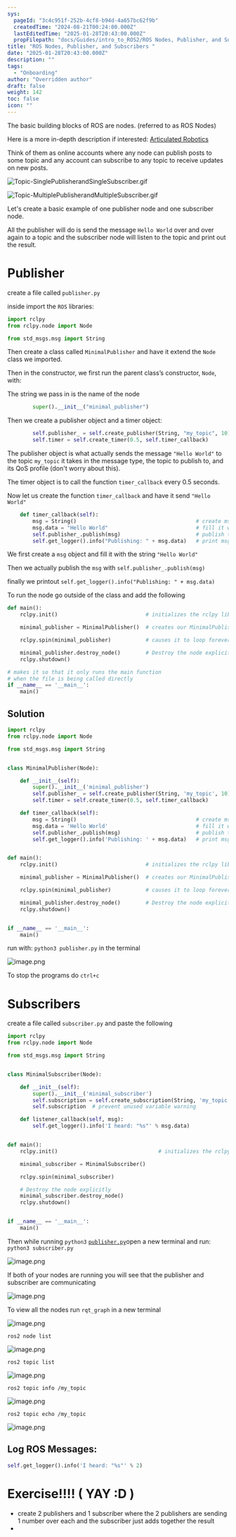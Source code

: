 ```yaml
---
sys:
  pageId: "3c4c951f-252b-4cf8-b94d-4a657bc62f9b"
  createdTime: "2024-08-21T00:24:00.000Z"
  lastEditedTime: "2025-01-28T20:43:00.000Z"
  propFilepath: "docs/Guides/intro_to_ROS2/ROS Nodes, Publisher, and Subscribers .md"
title: "ROS Nodes, Publisher, and Subscribers "
date: "2025-01-28T20:43:00.000Z"
description: ""
tags:
  - "Onboarding"
author: "Overridden author"
draft: false
weight: 142
toc: false
icon: ""
---
```


The basic building blocks of ROS are nodes. (referred to as ROS Nodes)

Here is a more in-depth description if interested: [Articulated Robotics](https://articulatedrobotics.xyz/tutorials/ready-for-ros/ros-overview#2-nodes)

Think of them as online accounts where any node can publish posts to some topic and any account can subscribe to any topic to receive updates on new posts.

![Topic-SinglePublisherandSingleSubscriber.gif](https://docs.ros.org/en/humble/_images/Topic-SinglePublisherandSingleSubscriber.gif)

![Topic-MultiplePublisherandMultipleSubscriber.gif](https://docs.ros.org/en/humble/_images/Topic-MultiplePublisherandMultipleSubscriber.gif)

Let's create a basic example of one publisher node and one subscriber node.

All the publisher will do is send the message `Hello World` over and over again to a topic and the subscriber node will listen to the topic and print out the result.

# Publisher

create a file called `publisher.py` 

inside import the `ROS` libraries:

```python
import rclpy
from rclpy.node import Node

from std_msgs.msg import String
```

Then create a class called `MinimalPublisher` and have it extend the `Node` class we imported.

Then in the constructor, we first run the parent class’s constructor, `Node`, with:

The string we pass in is the name of the node

```python
        super().__init__("minimal_publisher")
```

Then we create a publisher object and a timer object:

```python
        self.publisher_ = self.create_publisher(String, "my_topic", 10)
        self.timer = self.create_timer(0.5, self.timer_callback)
```

The publisher object is what actually sends the message `"Hello World"` to the topic `my_topic` it takes in the message type, the topic to publish to, and its QoS profile (don't worry about this).

The timer object is to call the function `timer_callback` every 0.5 seconds.

Now let us create the function `timer_callback` and have it send `"Hello World"`

```python
    def timer_callback(self):
        msg = String()                                      # create msg object
        msg.data = "Hello World"                            # fill it with data
        self.publisher_.publish(msg)                        # publish the message
        self.get_logger().info("Publishing: " + msg.data)   # print msg
```

We first create a `msg` object and fill it with the string `"Hello World"`

Then we actually publish the `msg` with `self.publisher_.publish(msg)`

finally we printout `self.get_logger().info("Publishing: " + msg.data)`

To run the node go outside of the class and add the following

```python
def main():
    rclpy.init()                            # initializes the rclpy library

    minimal_publisher = MinimalPublisher()  # creates our MinimalPublisher object

    rclpy.spin(minimal_publisher)           # causes it to loop forever

    minimal_publisher.destroy_node()        # Destroy the node explicitly
    rclpy.shutdown()

# makes it so that it only runs the main function
# when the file is being called directly
if __name__ == '__main__': 
    main()
```

## Solution

```python
import rclpy
from rclpy.node import Node

from std_msgs.msg import String


class MinimalPublisher(Node):

    def __init__(self):
        super().__init__('minimal_publisher')
        self.publisher_ = self.create_publisher(String, 'my_topic', 10)
        self.timer = self.create_timer(0.5, self.timer_callback)

    def timer_callback(self):
        msg = String()                                      # create msg object
        msg.data = 'Hello World'                            # fill it with data
        self.publisher_.publish(msg)                        # publish the message
        self.get_logger().info('Publishing: ' + msg.data)   # print msg


def main():
    rclpy.init()                            # initializes the rclpy library

    minimal_publisher = MinimalPublisher()  # creates our MinimalPublisher object

    rclpy.spin(minimal_publisher)           # causes it to loop forever

    minimal_publisher.destroy_node()        # Destroy the node explicitly
    rclpy.shutdown()


if __name__ == '__main__':
    main()
```

run with: `python3 publisher.py` in the terminal

![image.png](https://prod-files-secure.s3.us-west-2.amazonaws.com/d518164a-d88e-44d1-a4ee-3adb3bd8bce0/9214accb-ad5b-44f1-a31c-b3167c59138b/image.png?X-Amz-Algorithm=AWS4-HMAC-SHA256&X-Amz-Content-Sha256=UNSIGNED-PAYLOAD&X-Amz-Credential=ASIAZI2LB4662YTW7QUP%2F20250515%2Fus-west-2%2Fs3%2Faws4_request&X-Amz-Date=20250515T132147Z&X-Amz-Expires=3600&X-Amz-Security-Token=IQoJb3JpZ2luX2VjEHUaCXVzLXdlc3QtMiJIMEYCIQDkJVufPUlcXFtOatj54lks%2Bl86rKAjQioo5Puo51P8CwIhAKZSHdbvNOlPCyWmoBN74F1ySF%2BNbq37W8jaqaBZYC%2F0Kv8DCC0QABoMNjM3NDIzMTgzODA1Igx4Dqz8dvL3fWT%2B6owq3AMJRrSNDdq6qevjIumO%2F%2FkQ4PwYIjAxnwjUsRJ4HE8yW7i3juYxZMLTlVlezLrLu92%2F%2B8uMb6FBeZoDVOUrF2%2BCfgNqvVkRszghjKhYuN3lrawp6I6db2ZytqyCJjzHWHmMG7x6GrrwR3gOgbFct08xXHCYKqm%2BCtI%2F4epkSJdZCsiGAWuDOMzW7bqjaqs2v6Ox%2FmNIegTiYHI0pg1caNnPkUahlSE2JfbKWggwvp0I1Qao1%2BmExBE1OKjSB3GlERXNCt%2FcPQ6COEuzDqMQfPbrYSGmw0DobfpAoaLfWIlOS9M05a0t1W9nxKe4m%2BxIrmErn%2B0UHdRS1Nig7QnAHT8JEGxZkSrw7snR4yEQtfAY62lgn%2FJWgs0F3btGb6csXrotctsMKJdPg8U8gf8AATKxrV7kdwF4xjaj6fb1NBcL6UPy8hLUtIuPYbXbq2TAYLus78szsAjvYxQnwxvlmzMj0HzlQnCy6xO3Qz1KW4inipANG8OVNHaGbHJBtnwVFJvn9euc9%2BecSA5EvF2w0R6M7T%2B43Cx%2Buw11uJ1nt6KYq7Fahs%2B6Ajqauzy7GyO%2BQHtKTsOdSwVO1c4bL4BUDOLb7K51xYCydlGjq1seqmq%2FdQgc7xe%2BOezxGanvdDChupfBBjqkAY1G5gCS168kfNhOJPiGMqeboJN1N1on2ken231KkG6P3AU%2Bv41ODiJxFuZ9ucyT4u0b8NLc53HUjDdDbUK9cuTXVF42D%2B9H39fQqQZu4TaPH21qvdWL5xQ%2FqtuwSzO3mxWq2x%2B1C1hD%2Fqmsb7Rp4NrO3O7v%2F77ynm4sNgoHSfICktxXe9%2BestY59Fl%2BbwlzkNQNvhVC8v9Jb9Uu%2B25XUUQn9JsH&X-Amz-Signature=54d059533c59956c9ee642b340d154b11ff5f11992117aa56d5b297bc9619f54&X-Amz-SignedHeaders=host&x-id=GetObject)

To stop the programs do `ctrl+c`

# Subscribers

create a file called `subscriber.py` and paste the following

```python
import rclpy
from rclpy.node import Node

from std_msgs.msg import String


class MinimalSubscriber(Node):

    def __init__(self):
        super().__init__('minimal_subscriber')
        self.subscription = self.create_subscription(String, 'my_topic', self.listener_callback, 10)
        self.subscription  # prevent unused variable warning

    def listener_callback(self, msg):
        self.get_logger().info('I heard: "%s"' % msg.data)


def main():
    rclpy.init()                                # initializes the rclpy library

    minimal_subscriber = MinimalSubscriber()

    rclpy.spin(minimal_subscriber)

    # Destroy the node explicitly
    minimal_subscriber.destroy_node()
    rclpy.shutdown()


if __name__ == '__main__':
    main()
```

Then while running `python3` [`publisher.py`](http://publisher.py/)open a new terminal and run: `python3 subscriber.py` 

![image.png](https://prod-files-secure.s3.us-west-2.amazonaws.com/d518164a-d88e-44d1-a4ee-3adb3bd8bce0/611fccf2-c738-4dbd-94e9-98f209092866/image.png?X-Amz-Algorithm=AWS4-HMAC-SHA256&X-Amz-Content-Sha256=UNSIGNED-PAYLOAD&X-Amz-Credential=ASIAZI2LB4662YTW7QUP%2F20250515%2Fus-west-2%2Fs3%2Faws4_request&X-Amz-Date=20250515T132147Z&X-Amz-Expires=3600&X-Amz-Security-Token=IQoJb3JpZ2luX2VjEHUaCXVzLXdlc3QtMiJIMEYCIQDkJVufPUlcXFtOatj54lks%2Bl86rKAjQioo5Puo51P8CwIhAKZSHdbvNOlPCyWmoBN74F1ySF%2BNbq37W8jaqaBZYC%2F0Kv8DCC0QABoMNjM3NDIzMTgzODA1Igx4Dqz8dvL3fWT%2B6owq3AMJRrSNDdq6qevjIumO%2F%2FkQ4PwYIjAxnwjUsRJ4HE8yW7i3juYxZMLTlVlezLrLu92%2F%2B8uMb6FBeZoDVOUrF2%2BCfgNqvVkRszghjKhYuN3lrawp6I6db2ZytqyCJjzHWHmMG7x6GrrwR3gOgbFct08xXHCYKqm%2BCtI%2F4epkSJdZCsiGAWuDOMzW7bqjaqs2v6Ox%2FmNIegTiYHI0pg1caNnPkUahlSE2JfbKWggwvp0I1Qao1%2BmExBE1OKjSB3GlERXNCt%2FcPQ6COEuzDqMQfPbrYSGmw0DobfpAoaLfWIlOS9M05a0t1W9nxKe4m%2BxIrmErn%2B0UHdRS1Nig7QnAHT8JEGxZkSrw7snR4yEQtfAY62lgn%2FJWgs0F3btGb6csXrotctsMKJdPg8U8gf8AATKxrV7kdwF4xjaj6fb1NBcL6UPy8hLUtIuPYbXbq2TAYLus78szsAjvYxQnwxvlmzMj0HzlQnCy6xO3Qz1KW4inipANG8OVNHaGbHJBtnwVFJvn9euc9%2BecSA5EvF2w0R6M7T%2B43Cx%2Buw11uJ1nt6KYq7Fahs%2B6Ajqauzy7GyO%2BQHtKTsOdSwVO1c4bL4BUDOLb7K51xYCydlGjq1seqmq%2FdQgc7xe%2BOezxGanvdDChupfBBjqkAY1G5gCS168kfNhOJPiGMqeboJN1N1on2ken231KkG6P3AU%2Bv41ODiJxFuZ9ucyT4u0b8NLc53HUjDdDbUK9cuTXVF42D%2B9H39fQqQZu4TaPH21qvdWL5xQ%2FqtuwSzO3mxWq2x%2B1C1hD%2Fqmsb7Rp4NrO3O7v%2F77ynm4sNgoHSfICktxXe9%2BestY59Fl%2BbwlzkNQNvhVC8v9Jb9Uu%2B25XUUQn9JsH&X-Amz-Signature=e9ad0e2d1b858f63a59275c6c41a6d2e7a70db019b2c70f4d17033789153fe5f&X-Amz-SignedHeaders=host&x-id=GetObject)

If both of your nodes are running you will see that the publisher and subscriber are communicating

![image.png](https://prod-files-secure.s3.us-west-2.amazonaws.com/d518164a-d88e-44d1-a4ee-3adb3bd8bce0/eea428b5-1cf0-43bb-a30b-81cbaf6c5c78/image.png?X-Amz-Algorithm=AWS4-HMAC-SHA256&X-Amz-Content-Sha256=UNSIGNED-PAYLOAD&X-Amz-Credential=ASIAZI2LB4662YTW7QUP%2F20250515%2Fus-west-2%2Fs3%2Faws4_request&X-Amz-Date=20250515T132147Z&X-Amz-Expires=3600&X-Amz-Security-Token=IQoJb3JpZ2luX2VjEHUaCXVzLXdlc3QtMiJIMEYCIQDkJVufPUlcXFtOatj54lks%2Bl86rKAjQioo5Puo51P8CwIhAKZSHdbvNOlPCyWmoBN74F1ySF%2BNbq37W8jaqaBZYC%2F0Kv8DCC0QABoMNjM3NDIzMTgzODA1Igx4Dqz8dvL3fWT%2B6owq3AMJRrSNDdq6qevjIumO%2F%2FkQ4PwYIjAxnwjUsRJ4HE8yW7i3juYxZMLTlVlezLrLu92%2F%2B8uMb6FBeZoDVOUrF2%2BCfgNqvVkRszghjKhYuN3lrawp6I6db2ZytqyCJjzHWHmMG7x6GrrwR3gOgbFct08xXHCYKqm%2BCtI%2F4epkSJdZCsiGAWuDOMzW7bqjaqs2v6Ox%2FmNIegTiYHI0pg1caNnPkUahlSE2JfbKWggwvp0I1Qao1%2BmExBE1OKjSB3GlERXNCt%2FcPQ6COEuzDqMQfPbrYSGmw0DobfpAoaLfWIlOS9M05a0t1W9nxKe4m%2BxIrmErn%2B0UHdRS1Nig7QnAHT8JEGxZkSrw7snR4yEQtfAY62lgn%2FJWgs0F3btGb6csXrotctsMKJdPg8U8gf8AATKxrV7kdwF4xjaj6fb1NBcL6UPy8hLUtIuPYbXbq2TAYLus78szsAjvYxQnwxvlmzMj0HzlQnCy6xO3Qz1KW4inipANG8OVNHaGbHJBtnwVFJvn9euc9%2BecSA5EvF2w0R6M7T%2B43Cx%2Buw11uJ1nt6KYq7Fahs%2B6Ajqauzy7GyO%2BQHtKTsOdSwVO1c4bL4BUDOLb7K51xYCydlGjq1seqmq%2FdQgc7xe%2BOezxGanvdDChupfBBjqkAY1G5gCS168kfNhOJPiGMqeboJN1N1on2ken231KkG6P3AU%2Bv41ODiJxFuZ9ucyT4u0b8NLc53HUjDdDbUK9cuTXVF42D%2B9H39fQqQZu4TaPH21qvdWL5xQ%2FqtuwSzO3mxWq2x%2B1C1hD%2Fqmsb7Rp4NrO3O7v%2F77ynm4sNgoHSfICktxXe9%2BestY59Fl%2BbwlzkNQNvhVC8v9Jb9Uu%2B25XUUQn9JsH&X-Amz-Signature=b1cf6945343ded71a7ad8436635d45362bc72addb39f4a77364375887e1246a1&X-Amz-SignedHeaders=host&x-id=GetObject)

To view all the nodes run `rqt_graph` in a new terminal

![image.png](https://prod-files-secure.s3.us-west-2.amazonaws.com/d518164a-d88e-44d1-a4ee-3adb3bd8bce0/1d98e964-4318-4d62-b5c4-8c8f78368598/image.png?X-Amz-Algorithm=AWS4-HMAC-SHA256&X-Amz-Content-Sha256=UNSIGNED-PAYLOAD&X-Amz-Credential=ASIAZI2LB4662YTW7QUP%2F20250515%2Fus-west-2%2Fs3%2Faws4_request&X-Amz-Date=20250515T132147Z&X-Amz-Expires=3600&X-Amz-Security-Token=IQoJb3JpZ2luX2VjEHUaCXVzLXdlc3QtMiJIMEYCIQDkJVufPUlcXFtOatj54lks%2Bl86rKAjQioo5Puo51P8CwIhAKZSHdbvNOlPCyWmoBN74F1ySF%2BNbq37W8jaqaBZYC%2F0Kv8DCC0QABoMNjM3NDIzMTgzODA1Igx4Dqz8dvL3fWT%2B6owq3AMJRrSNDdq6qevjIumO%2F%2FkQ4PwYIjAxnwjUsRJ4HE8yW7i3juYxZMLTlVlezLrLu92%2F%2B8uMb6FBeZoDVOUrF2%2BCfgNqvVkRszghjKhYuN3lrawp6I6db2ZytqyCJjzHWHmMG7x6GrrwR3gOgbFct08xXHCYKqm%2BCtI%2F4epkSJdZCsiGAWuDOMzW7bqjaqs2v6Ox%2FmNIegTiYHI0pg1caNnPkUahlSE2JfbKWggwvp0I1Qao1%2BmExBE1OKjSB3GlERXNCt%2FcPQ6COEuzDqMQfPbrYSGmw0DobfpAoaLfWIlOS9M05a0t1W9nxKe4m%2BxIrmErn%2B0UHdRS1Nig7QnAHT8JEGxZkSrw7snR4yEQtfAY62lgn%2FJWgs0F3btGb6csXrotctsMKJdPg8U8gf8AATKxrV7kdwF4xjaj6fb1NBcL6UPy8hLUtIuPYbXbq2TAYLus78szsAjvYxQnwxvlmzMj0HzlQnCy6xO3Qz1KW4inipANG8OVNHaGbHJBtnwVFJvn9euc9%2BecSA5EvF2w0R6M7T%2B43Cx%2Buw11uJ1nt6KYq7Fahs%2B6Ajqauzy7GyO%2BQHtKTsOdSwVO1c4bL4BUDOLb7K51xYCydlGjq1seqmq%2FdQgc7xe%2BOezxGanvdDChupfBBjqkAY1G5gCS168kfNhOJPiGMqeboJN1N1on2ken231KkG6P3AU%2Bv41ODiJxFuZ9ucyT4u0b8NLc53HUjDdDbUK9cuTXVF42D%2B9H39fQqQZu4TaPH21qvdWL5xQ%2FqtuwSzO3mxWq2x%2B1C1hD%2Fqmsb7Rp4NrO3O7v%2F77ynm4sNgoHSfICktxXe9%2BestY59Fl%2BbwlzkNQNvhVC8v9Jb9Uu%2B25XUUQn9JsH&X-Amz-Signature=722bed542a3384a2c22a2ca628b9cf739c98437505ff97430cb80677fbdf0c8d&X-Amz-SignedHeaders=host&x-id=GetObject)

`ros2 node list`

![image.png](https://prod-files-secure.s3.us-west-2.amazonaws.com/d518164a-d88e-44d1-a4ee-3adb3bd8bce0/680ac8cf-e6d9-4164-9ece-5b9a6fccffee/image.png?X-Amz-Algorithm=AWS4-HMAC-SHA256&X-Amz-Content-Sha256=UNSIGNED-PAYLOAD&X-Amz-Credential=ASIAZI2LB4662YTW7QUP%2F20250515%2Fus-west-2%2Fs3%2Faws4_request&X-Amz-Date=20250515T132147Z&X-Amz-Expires=3600&X-Amz-Security-Token=IQoJb3JpZ2luX2VjEHUaCXVzLXdlc3QtMiJIMEYCIQDkJVufPUlcXFtOatj54lks%2Bl86rKAjQioo5Puo51P8CwIhAKZSHdbvNOlPCyWmoBN74F1ySF%2BNbq37W8jaqaBZYC%2F0Kv8DCC0QABoMNjM3NDIzMTgzODA1Igx4Dqz8dvL3fWT%2B6owq3AMJRrSNDdq6qevjIumO%2F%2FkQ4PwYIjAxnwjUsRJ4HE8yW7i3juYxZMLTlVlezLrLu92%2F%2B8uMb6FBeZoDVOUrF2%2BCfgNqvVkRszghjKhYuN3lrawp6I6db2ZytqyCJjzHWHmMG7x6GrrwR3gOgbFct08xXHCYKqm%2BCtI%2F4epkSJdZCsiGAWuDOMzW7bqjaqs2v6Ox%2FmNIegTiYHI0pg1caNnPkUahlSE2JfbKWggwvp0I1Qao1%2BmExBE1OKjSB3GlERXNCt%2FcPQ6COEuzDqMQfPbrYSGmw0DobfpAoaLfWIlOS9M05a0t1W9nxKe4m%2BxIrmErn%2B0UHdRS1Nig7QnAHT8JEGxZkSrw7snR4yEQtfAY62lgn%2FJWgs0F3btGb6csXrotctsMKJdPg8U8gf8AATKxrV7kdwF4xjaj6fb1NBcL6UPy8hLUtIuPYbXbq2TAYLus78szsAjvYxQnwxvlmzMj0HzlQnCy6xO3Qz1KW4inipANG8OVNHaGbHJBtnwVFJvn9euc9%2BecSA5EvF2w0R6M7T%2B43Cx%2Buw11uJ1nt6KYq7Fahs%2B6Ajqauzy7GyO%2BQHtKTsOdSwVO1c4bL4BUDOLb7K51xYCydlGjq1seqmq%2FdQgc7xe%2BOezxGanvdDChupfBBjqkAY1G5gCS168kfNhOJPiGMqeboJN1N1on2ken231KkG6P3AU%2Bv41ODiJxFuZ9ucyT4u0b8NLc53HUjDdDbUK9cuTXVF42D%2B9H39fQqQZu4TaPH21qvdWL5xQ%2FqtuwSzO3mxWq2x%2B1C1hD%2Fqmsb7Rp4NrO3O7v%2F77ynm4sNgoHSfICktxXe9%2BestY59Fl%2BbwlzkNQNvhVC8v9Jb9Uu%2B25XUUQn9JsH&X-Amz-Signature=ddf544173e71d6698b826e55c409cd72aba97118a84815d453b25fd7657abd27&X-Amz-SignedHeaders=host&x-id=GetObject)

`ros2 topic list`

![image.png](https://prod-files-secure.s3.us-west-2.amazonaws.com/d518164a-d88e-44d1-a4ee-3adb3bd8bce0/eee2ebe1-27ef-4a4a-96fb-2ca54126fb29/image.png?X-Amz-Algorithm=AWS4-HMAC-SHA256&X-Amz-Content-Sha256=UNSIGNED-PAYLOAD&X-Amz-Credential=ASIAZI2LB4662YTW7QUP%2F20250515%2Fus-west-2%2Fs3%2Faws4_request&X-Amz-Date=20250515T132147Z&X-Amz-Expires=3600&X-Amz-Security-Token=IQoJb3JpZ2luX2VjEHUaCXVzLXdlc3QtMiJIMEYCIQDkJVufPUlcXFtOatj54lks%2Bl86rKAjQioo5Puo51P8CwIhAKZSHdbvNOlPCyWmoBN74F1ySF%2BNbq37W8jaqaBZYC%2F0Kv8DCC0QABoMNjM3NDIzMTgzODA1Igx4Dqz8dvL3fWT%2B6owq3AMJRrSNDdq6qevjIumO%2F%2FkQ4PwYIjAxnwjUsRJ4HE8yW7i3juYxZMLTlVlezLrLu92%2F%2B8uMb6FBeZoDVOUrF2%2BCfgNqvVkRszghjKhYuN3lrawp6I6db2ZytqyCJjzHWHmMG7x6GrrwR3gOgbFct08xXHCYKqm%2BCtI%2F4epkSJdZCsiGAWuDOMzW7bqjaqs2v6Ox%2FmNIegTiYHI0pg1caNnPkUahlSE2JfbKWggwvp0I1Qao1%2BmExBE1OKjSB3GlERXNCt%2FcPQ6COEuzDqMQfPbrYSGmw0DobfpAoaLfWIlOS9M05a0t1W9nxKe4m%2BxIrmErn%2B0UHdRS1Nig7QnAHT8JEGxZkSrw7snR4yEQtfAY62lgn%2FJWgs0F3btGb6csXrotctsMKJdPg8U8gf8AATKxrV7kdwF4xjaj6fb1NBcL6UPy8hLUtIuPYbXbq2TAYLus78szsAjvYxQnwxvlmzMj0HzlQnCy6xO3Qz1KW4inipANG8OVNHaGbHJBtnwVFJvn9euc9%2BecSA5EvF2w0R6M7T%2B43Cx%2Buw11uJ1nt6KYq7Fahs%2B6Ajqauzy7GyO%2BQHtKTsOdSwVO1c4bL4BUDOLb7K51xYCydlGjq1seqmq%2FdQgc7xe%2BOezxGanvdDChupfBBjqkAY1G5gCS168kfNhOJPiGMqeboJN1N1on2ken231KkG6P3AU%2Bv41ODiJxFuZ9ucyT4u0b8NLc53HUjDdDbUK9cuTXVF42D%2B9H39fQqQZu4TaPH21qvdWL5xQ%2FqtuwSzO3mxWq2x%2B1C1hD%2Fqmsb7Rp4NrO3O7v%2F77ynm4sNgoHSfICktxXe9%2BestY59Fl%2BbwlzkNQNvhVC8v9Jb9Uu%2B25XUUQn9JsH&X-Amz-Signature=e9c3b439e5eaca41b1909d87dd605769b1e042926078cdda631c5c90134a7c9c&X-Amz-SignedHeaders=host&x-id=GetObject)

`ros2 topic info /my_topic`

![image.png](https://prod-files-secure.s3.us-west-2.amazonaws.com/d518164a-d88e-44d1-a4ee-3adb3bd8bce0/6288ef12-cb9e-406f-b9eb-65feed3a9011/image.png?X-Amz-Algorithm=AWS4-HMAC-SHA256&X-Amz-Content-Sha256=UNSIGNED-PAYLOAD&X-Amz-Credential=ASIAZI2LB4662YTW7QUP%2F20250515%2Fus-west-2%2Fs3%2Faws4_request&X-Amz-Date=20250515T132147Z&X-Amz-Expires=3600&X-Amz-Security-Token=IQoJb3JpZ2luX2VjEHUaCXVzLXdlc3QtMiJIMEYCIQDkJVufPUlcXFtOatj54lks%2Bl86rKAjQioo5Puo51P8CwIhAKZSHdbvNOlPCyWmoBN74F1ySF%2BNbq37W8jaqaBZYC%2F0Kv8DCC0QABoMNjM3NDIzMTgzODA1Igx4Dqz8dvL3fWT%2B6owq3AMJRrSNDdq6qevjIumO%2F%2FkQ4PwYIjAxnwjUsRJ4HE8yW7i3juYxZMLTlVlezLrLu92%2F%2B8uMb6FBeZoDVOUrF2%2BCfgNqvVkRszghjKhYuN3lrawp6I6db2ZytqyCJjzHWHmMG7x6GrrwR3gOgbFct08xXHCYKqm%2BCtI%2F4epkSJdZCsiGAWuDOMzW7bqjaqs2v6Ox%2FmNIegTiYHI0pg1caNnPkUahlSE2JfbKWggwvp0I1Qao1%2BmExBE1OKjSB3GlERXNCt%2FcPQ6COEuzDqMQfPbrYSGmw0DobfpAoaLfWIlOS9M05a0t1W9nxKe4m%2BxIrmErn%2B0UHdRS1Nig7QnAHT8JEGxZkSrw7snR4yEQtfAY62lgn%2FJWgs0F3btGb6csXrotctsMKJdPg8U8gf8AATKxrV7kdwF4xjaj6fb1NBcL6UPy8hLUtIuPYbXbq2TAYLus78szsAjvYxQnwxvlmzMj0HzlQnCy6xO3Qz1KW4inipANG8OVNHaGbHJBtnwVFJvn9euc9%2BecSA5EvF2w0R6M7T%2B43Cx%2Buw11uJ1nt6KYq7Fahs%2B6Ajqauzy7GyO%2BQHtKTsOdSwVO1c4bL4BUDOLb7K51xYCydlGjq1seqmq%2FdQgc7xe%2BOezxGanvdDChupfBBjqkAY1G5gCS168kfNhOJPiGMqeboJN1N1on2ken231KkG6P3AU%2Bv41ODiJxFuZ9ucyT4u0b8NLc53HUjDdDbUK9cuTXVF42D%2B9H39fQqQZu4TaPH21qvdWL5xQ%2FqtuwSzO3mxWq2x%2B1C1hD%2Fqmsb7Rp4NrO3O7v%2F77ynm4sNgoHSfICktxXe9%2BestY59Fl%2BbwlzkNQNvhVC8v9Jb9Uu%2B25XUUQn9JsH&X-Amz-Signature=df88a8e644163c2427281b2e10218c3e625168beff91e4761daff82027868e0d&X-Amz-SignedHeaders=host&x-id=GetObject)

`ros2 topic echo /my_topic`

![image.png](https://prod-files-secure.s3.us-west-2.amazonaws.com/d518164a-d88e-44d1-a4ee-3adb3bd8bce0/0a6fcb4d-422d-4a6c-a803-749ef4adf2c6/image.png?X-Amz-Algorithm=AWS4-HMAC-SHA256&X-Amz-Content-Sha256=UNSIGNED-PAYLOAD&X-Amz-Credential=ASIAZI2LB4662YTW7QUP%2F20250515%2Fus-west-2%2Fs3%2Faws4_request&X-Amz-Date=20250515T132147Z&X-Amz-Expires=3600&X-Amz-Security-Token=IQoJb3JpZ2luX2VjEHUaCXVzLXdlc3QtMiJIMEYCIQDkJVufPUlcXFtOatj54lks%2Bl86rKAjQioo5Puo51P8CwIhAKZSHdbvNOlPCyWmoBN74F1ySF%2BNbq37W8jaqaBZYC%2F0Kv8DCC0QABoMNjM3NDIzMTgzODA1Igx4Dqz8dvL3fWT%2B6owq3AMJRrSNDdq6qevjIumO%2F%2FkQ4PwYIjAxnwjUsRJ4HE8yW7i3juYxZMLTlVlezLrLu92%2F%2B8uMb6FBeZoDVOUrF2%2BCfgNqvVkRszghjKhYuN3lrawp6I6db2ZytqyCJjzHWHmMG7x6GrrwR3gOgbFct08xXHCYKqm%2BCtI%2F4epkSJdZCsiGAWuDOMzW7bqjaqs2v6Ox%2FmNIegTiYHI0pg1caNnPkUahlSE2JfbKWggwvp0I1Qao1%2BmExBE1OKjSB3GlERXNCt%2FcPQ6COEuzDqMQfPbrYSGmw0DobfpAoaLfWIlOS9M05a0t1W9nxKe4m%2BxIrmErn%2B0UHdRS1Nig7QnAHT8JEGxZkSrw7snR4yEQtfAY62lgn%2FJWgs0F3btGb6csXrotctsMKJdPg8U8gf8AATKxrV7kdwF4xjaj6fb1NBcL6UPy8hLUtIuPYbXbq2TAYLus78szsAjvYxQnwxvlmzMj0HzlQnCy6xO3Qz1KW4inipANG8OVNHaGbHJBtnwVFJvn9euc9%2BecSA5EvF2w0R6M7T%2B43Cx%2Buw11uJ1nt6KYq7Fahs%2B6Ajqauzy7GyO%2BQHtKTsOdSwVO1c4bL4BUDOLb7K51xYCydlGjq1seqmq%2FdQgc7xe%2BOezxGanvdDChupfBBjqkAY1G5gCS168kfNhOJPiGMqeboJN1N1on2ken231KkG6P3AU%2Bv41ODiJxFuZ9ucyT4u0b8NLc53HUjDdDbUK9cuTXVF42D%2B9H39fQqQZu4TaPH21qvdWL5xQ%2FqtuwSzO3mxWq2x%2B1C1hD%2Fqmsb7Rp4NrO3O7v%2F77ynm4sNgoHSfICktxXe9%2BestY59Fl%2BbwlzkNQNvhVC8v9Jb9Uu%2B25XUUQn9JsH&X-Amz-Signature=3f53cc4041c2170884676dcd2dc8b82252a22029390cbfbb6fedb85bf0ae8397&X-Amz-SignedHeaders=host&x-id=GetObject)

## Log ROS Messages:

```python
self.get_logger().info('I heard: "%s"' % 2)
```

# Exercise!!!! ( YAY :D )

- create 2 publishers and 1 subscriber where the 2 publishers are sending 1 number over each and the subscriber just adds together the result
- 
